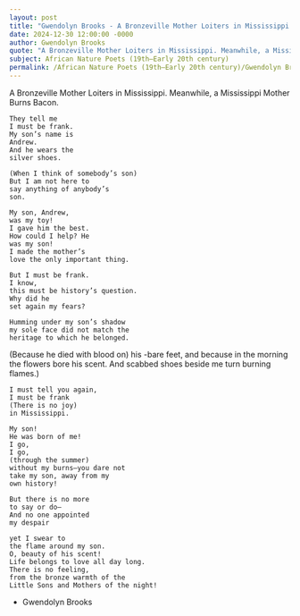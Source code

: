 ```yaml
---
layout: post
title: "Gwendolyn Brooks - A Bronzeville Mother Loiters in Mississippi Meanwhile a Mississippi Mother Burns Bacon"
date: 2024-12-30 12:00:00 -0000
author: Gwendolyn Brooks
quote: "A Bronzeville Mother Loiters in Mississippi. Meanwhile, a Mississippi Mother Burns Bacon."
subject: African Nature Poets (19th–Early 20th century)
permalink: /African Nature Poets (19th–Early 20th century)/Gwendolyn Brooks/Gwendolyn Brooks - A Bronzeville Mother Loiters in Mississippi Meanwhile a Mississippi Mother Burns Bacon
---
```


A Bronzeville Mother Loiters in Mississippi. Meanwhile, a Mississippi Mother Burns Bacon.

    They tell me
    I must be frank.
    My son’s name is
    Andrew.
    And he wears the
    silver shoes.

    (When I think of somebody’s son)
    But I am not here to
    say anything of anybody’s
    son.

    My son, Andrew,
    was my toy!
    I gave him the best.
    How could I help? He
    was my son!
    I made the mother’s
    love the only important thing.

    But I must be frank.
    I know,
    this must be history’s question.
    Why did he
    set again my fears?

    Humming under my son’s shadow
    my sole face did not match the
    heritage to which he belonged.

(Because he died with blood on) his
    -bare feet, and because
    in the morning
    the flowers bore
    his scent. And scabbed shoes
    beside me turn burning flames.)

    I must tell you again,
    I must be frank
    (There is no joy)
    in Mississippi.

    My son!
    He was born of me!
    I go,
    I go,
    (through the summer)
    without my burns—you dare not
    take my son, away from my
    own history!

    But there is no more
    to say or do—
    And no one appointed
    my despair

    yet I swear to
    the flame around my son.
    O, beauty of his scent!
    Life belongs to love all day long.
    There is no feeling,
    from the bronze warmth of the
    Little Sons and Mothers of the night!

- Gwendolyn Brooks

